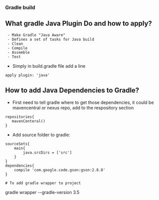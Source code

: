 ### Gradle build

## What gradle Java Plugin Do and how to apply?

     - Make Gradle "Java Aware"
     - Defines a set of tasks for Java build
     - Clean
     - Compile
     - Assemble
     - Test
- Simply in build.gradle file add a line
```
apply plugin: 'java'

```
## How to add Java Dependencies to Gradle?
 - First need to tell gradle where to get those dependencies, it could be mavencentral or nexus repo, add to the respository section
 ```
repositories{
    mavenCenteral()
}
```
- Add source folder to gradle:
```
sourceSets{
    main{
        java.srcDirs = ['src']
    }
}
dependencies{
    compile 'com.google.code.gson:gson:2.8.0'
}

# To add gradle wrapper to project
```
gradle wrapper --gradle-version 3.5
```